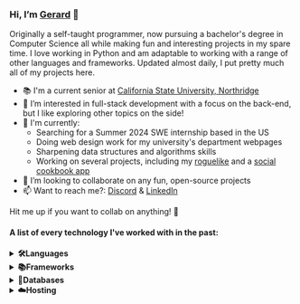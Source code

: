 ### Hi, I’m [Gerard](https://vaiterius.github.io/) 👋

Originally a self-taught programmer, now pursuing a bachelor's degree in Computer Science all while making fun and interesting projects in my spare time. I love working in Python and am adaptable to working with a range of other languages and frameworks. Updated almost daily, I put pretty much all of my projects here.

- 📚 I'm a current senior at [California State University, Northridge](https://w2.csun.edu/)
- 👀 I’m interested in full-stack development with a focus on the back-end, but I like exploring other topics on the side!
- 🌱 I'm currently:
    - Searching for a Summer 2024 SWE internship based in the US
    - Doing web design work for my university's department webpages
    - Sharpening data structures and algorithms skills
    - Working on several projects, including my [roguelike](https://github.com/Vaiterius/Traditional-Roguelike) and a [social cookbook app](https://github.com/Vaiterius/Social-Cookbook-App)
- 💞️ I’m looking to collaborate on any fun, open-source projects
- 📫 Want to reach me?: [Discord](https://discordapp.com/users/354783154126716938) & [LinkedIn](https://www.linkedin.com/in/vaiterius/)

Hit me up if you want to collab on anything! 🙂

#### A list of every technology I've worked with in the past:
<details>
    <summary><b>🛠️Languages</b></summary>
    <br>
    <img src="https://img.shields.io/badge/python-3670A0?style=for-the-badge&logo=python&logoColor=ffdd54" />
    <img src="https://img.shields.io/badge/java-%23ED8B00.svg?style=for-the-badge&logo=openjdk&logoColor=white" />
    <img src="https://img.shields.io/badge/javascript-%23323330.svg?style=for-the-badge&logo=javascript&logoColor=%23F7DF1E" />
    <img src="https://img.shields.io/badge/html5-%23E34F26.svg?style=for-the-badge&logo=html5&logoColor=white" />
    <img src="https://img.shields.io/badge/css3-%231572B6.svg?style=for-the-badge&logo=css3&logoColor=white" />
    <img src="https://img.shields.io/badge/c-%2300599C.svg?style=for-the-badge&logo=c&logoColor=white" />
    <img src="https://img.shields.io/badge/c++-%2300599C.svg?style=for-the-badge&logo=c%2B%2B&logoColor=white" />
</details>

<details>
    <summary><b>📚Frameworks</b></summary>
    <br>
    <img src="https://img.shields.io/badge/flask-%23000.svg?style=for-the-badge&logo=flask&logoColor=white" />
    <img src="https://img.shields.io/badge/django-%23092E20.svg?style=for-the-badge&logo=django&logoColor=white" />
    <img src="https://img.shields.io/badge/react-%2320232a.svg?style=for-the-badge&logo=react&logoColor=%2361DAFB" />
    <img src="https://img.shields.io/badge/node.js-6DA55F?style=for-the-badge&logo=node.js&logoColor=white" />
    <img src="https://img.shields.io/badge/tailwindcss-%2338B2AC.svg?style=for-the-badge&logo=tailwind-css&logoColor=white" />
    <img src="https://img.shields.io/badge/spring-%236DB33F.svg?style=for-the-badge&logo=spring&logoColor=white" />
    <img src="https://img.shields.io/badge/FastAPI-005571?style=for-the-badge&logo=fastapi" />
    <img src="https://img.shields.io/badge/bootstrap-%238511FA.svg?style=for-the-badge&logo=bootstrap&logoColor=white" />
</details>

<details>
    <summary><b>💾Databases</b></summary>
    <br>
    <img src="https://img.shields.io/badge/postgres-%23316192.svg?style=for-the-badge&logo=postgresql&logoColor=white" />
    <img src="https://img.shields.io/badge/MongoDB-%234ea94b.svg?style=for-the-badge&logo=mongodb&logoColor=white" />
    <img src="https://img.shields.io/badge/sqlite-%2307405e.svg?style=for-the-badge&logo=sqlite&logoColor=white" />
    <img src="https://img.shields.io/badge/mysql-%2300f.svg?style=for-the-badge&logo=mysql&logoColor=white" />
</details>

<details>
    <summary><b>☁️Hosting</b></summary>
    <br>
    <img src="https://img.shields.io/badge/Fly.io-eacbf4" />
    <img src="https://img.shields.io/badge/heroku-%23430098.svg?style=for-the-badge&logo=heroku&logoColor=white" />
    <img src="https://img.shields.io/badge/GoogleCloud-%234285F4.svg?style=for-the-badge&logo=google-cloud&logoColor=white" />
    <img src="https://img.shields.io/badge/github%20pages-121013?style=for-the-badge&logo=github&logoColor=white" />
    <img src="https://img.shields.io/badge/AWS-%23FF9900.svg?style=for-the-badge&logo=amazon-aws&logoColor=white" />
    <img src="https://img.shields.io/badge/DigitalOcean-%230167ff.svg?style=for-the-badge&logo=digitalOcean&logoColor=white" />

</details>

<!---
Vaiterius/Vaiterius is a ✨ special ✨ repository because its `README.md` (this file) appears on your GitHub profile.
You can click the Preview link to take a look at your changes.
--->
